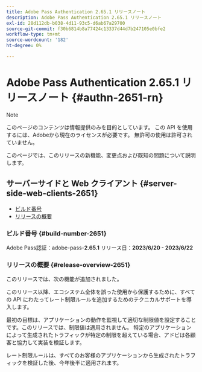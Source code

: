 ```yaml
---
title: Adobe Pass Authentication 2.65.1 リリースノート
description: Adobe Pass Authentication 2.65.1 リリースノート
exl-id: 28d112db-b038-4d11-93c5-d6ab67a29700
source-git-commit: f30b6814b8a77424c13337d44d7b247105e0bfe2
workflow-type: tm+mt
source-wordcount: '182'
ht-degree: 0%

---
```


# Adobe Pass Authentication 2.65.1 リリースノート {#authn-2651-rn}

>[!NOTE]
>
>このページのコンテンツは情報提供のみを目的としています。 この API を使用するには、Adobeから現在のライセンスが必要です。 無許可の使用は許可されていません。

このページでは、このリリースの新機能、変更点および既知の問題について説明します。

## サーバーサイドと Web クライアント {#server-side-web-clients-2651}

* [ビルド番号](#build-number-2651)
* [リリースの概要](#release-overview-2651)

### ビルド番号 {#build-number-2651}

Adobe Pass認証：adobe-pass-**2.65.1**
リリース日：**2023/6/20 - 2023/6/22**

### リリースの概要 {#release-overview-2651}

このリリースでは、次の機能が追加されました。

このリリース以降、エコシステム全体を誤った使用から保護するために、すべての API にわたってレート制限ルールを追加するためのテクニカルサポートを導入します。

最初の目標は、アプリケーションの動作を監視して適切な制限値を設定することです。このリリースでは、制限値は適用されません。 特定のアプリケーションによって生成されたトラフィックが特定の制限を超えている場合、アドビは各顧客と協力して実装を検証します。

レート制限ルールは、すべてのお客様のアプリケーションから生成されたトラフィックを検証した後、今年後半に適用されます。
